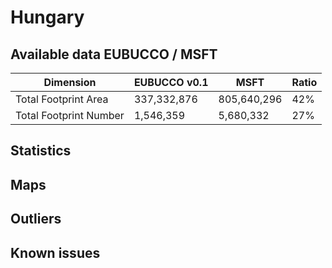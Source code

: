 
# Hungary
## Available data EUBUCCO / MSFT

| Dimension    | EUBUCCO v0.1 | MSFT | Ratio |
| -------- | ------- | ------- | ------- |
|Total Footprint Area|337,332,876|805,640,296|42%|
|Total Footprint Number|1,546,359|5,680,332|27%|


## Statistics
## Maps
## Outliers
## Known issues
